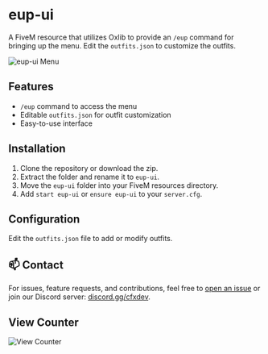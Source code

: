 # eup-ui

A FiveM resource that utilizes Oxlib to provide an `/eup` command for bringing up the menu. Edit the `outfits.json` to customize the outfits.

![eup-ui Menu](https://github.com/Zaps6000/eup-ui/assets/122732007/c4316ead-11c0-44d6-b09a-342910cba7ed.png)

## Features
- `/eup` command to access the menu
- Editable `outfits.json` for outfit customization
- Easy-to-use interface

## Installation
1. Clone the repository or download the zip.
2. Extract the folder and rename it to `eup-ui`.
3. Move the `eup-ui` folder into your FiveM resources directory.
4. Add `start eup-ui` or `ensure eup-ui` to your `server.cfg`.

## Configuration
Edit the `outfits.json` file to add or modify outfits.

## 📫 Contact
For issues, feature requests, and contributions, feel free to [open an issue](https://github.com/Zaps6000/eup-ui/issues) or join our Discord server: [discord.gg/cfxdev](https://discord.gg/cfxdev).

## View Counter
![View Counter](https://views.whatilearened.today/views/github/Zaps6000/eup-ui.svg)

